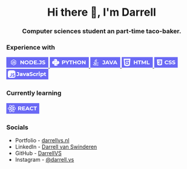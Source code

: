 <h1 align="center">Hi there 👋, I'm Darrell</h1>
<h3 align="center">Computer sciences student an part-time taco-baker.</h3>

<h3>Experience with</h3>
<p>
  <a target="_blank" rel="noopener noreferrer" href="/labels/nodejs.png">
    <img src="/labels/nodejs.png" alt="NODEJS" style="max-width:100%;">
  </a>
  <a target="_blank" rel="noopener noreferrer" href="/labels/python.png">
    <img src="/labels/python.png" alt="PYTHON" style="max-width:100%;">
  </a>
  <a target="_blank" rel="noopener noreferrer" href="/labels/java.png">
    <img src="/labels/java.png" alt="JAVA" style="max-width:100%;">
  </a>
  <a target="_blank" rel="noopener noreferrer" href="/labels/html.png">
    <img src="/labels/html.png" alt="HTML" style="max-width:100%;">
  </a>
  <a target="_blank" rel="noopener noreferrer" href="/labels/css.png">
    <img src="/labels/css.png" alt="CSS" style="max-width:100%;">
  </a>
  <a target="_blank" rel="noopener noreferrer" href="/labels/javascript.png">
    <img src="/labels/javascript.png" alt="JAVASCRIPT" style="max-width:100%;">
  </a>
</p>

<h3>Currently learning</h3>
<p>
  <a target="_blank" rel="noopener noreferrer" href="/labels/react.png">
    <img src="/labels/react.png" alt="REACT" style="max-width:100%;">
  </a>
</p>

<h3>Socials</h3>
<ul>
  <li>Portfolio   - <a href="https://darrellvs.nl" rel="nofollow">darrellvs.nl</a></li>
  <li>LinkedIn    - <a href="https://link.darrellvs.nl/linkedin" rel="nofollow">Darrell van Swinderen</a></li>
  <li>GitHub      - <a href="https://link.darrellvs.nl/github" rel="nofollow">DarrellVS</a></li>
  <li>Instagram   - <a href="https://link.darrellvs.nl/instagram" rel="nofollow">@darrell.vs</a></li>
</ul>
